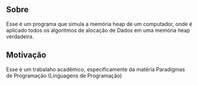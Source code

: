 ## Sobre
Esse é um programa que simula a memória heap de um computador, onde é aplicado todos os algoritmos de alocação de Dados em uma memória heap verdadeira.

## Motivação
Esse é um trabalaho acadêmico, especificamente da matéria Paradigmas de Programação (Linguagens de Programação)
